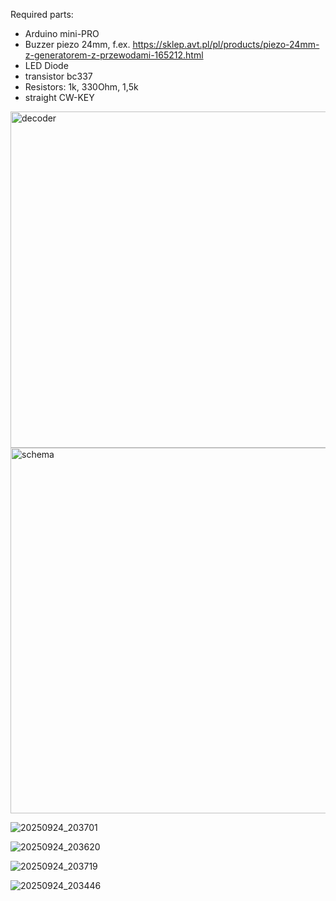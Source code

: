 Required parts:
- Arduino mini-PRO
- Buzzer piezo 24mm, f.ex. https://sklep.avt.pl/pl/products/piezo-24mm-z-generatorem-z-przewodami-165212.html
- LED Diode
- transistor bc337
- Resistors: 1k, 330Ohm, 1,5k
- straight CW-KEY


<img width="750" height="538" alt="decoder" src="https://github.com/user-attachments/assets/66ace6fb-3d06-4df4-bd3d-f339f1d869e4" />

<img width="893" height="585" alt="schema" src="https://github.com/user-attachments/assets/70c40259-ec21-4149-ab3d-9511fdc5248d" />

![20250924_203701](https://github.com/user-attachments/assets/487d065a-96d5-482d-91b4-1f6ebd49557e)

![20250924_203620](https://github.com/user-attachments/assets/8dd6c16b-5644-4003-8da5-bdff97be4ffe)


![20250924_203719](https://github.com/user-attachments/assets/9f8d83e6-014b-4ff5-bbe0-84b967313284)

![20250924_203446](https://github.com/user-attachments/assets/ff777aac-bc25-4fe1-9936-281b232ac8ae)
